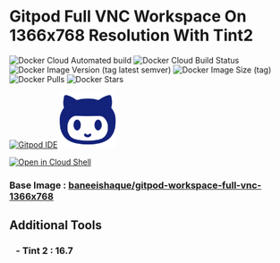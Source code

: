 # Gitpod Full VNC Workspace On 1366x768 Resolution With Tint2

![Docker Cloud Automated build](https://img.shields.io/docker/cloud/automated/baneeishaque/gitpod-workspace-full-vnc-1366x768-tint2)
![Docker Cloud Build Status](https://img.shields.io/docker/cloud/build/baneeishaque/gitpod-workspace-full-vnc-1366x768-tint2)
![Docker Image Version (tag latest semver)](https://img.shields.io/docker/v/baneeishaque/gitpod-workspace-full-vnc-1366x768-tint2/latest)
![Docker Image Size (tag)](https://img.shields.io/docker/image-size/baneeishaque/gitpod-workspace-full-vnc-1366x768-tint2/latest)
![Docker Pulls](https://img.shields.io/docker/pulls/baneeishaque/gitpod-workspace-full-vnc-1366x768-tint2)
![Docker Stars](https://img.shields.io/docker/stars/baneeishaque/gitpod-workspace-full-vnc-1366x768-tint2)

<a href="https://gitpod.io/#https://github.com/Baneeishaque/gitpod-workspace-full-vnc-1366x768-tint2"><img src="https://icons-for-free.com/iconfiles/png/512/gitpod-1324440164066425542.png" alt="Gitpod IDE" width="100" height="100"></a>
<a href="https://github1s.com/Baneeishaque/gitpod-workspace-full-vnc-1366x768-tint2"><img src="https://raw.githubusercontent.com/conwnet/github1s/master/resources/images/logo.svg" alt="Github1s Editor" width="100" height="100"></a>

[![Open in Cloud Shell](https://gstatic.com/cloudssh/images/open-btn.svg)](https://ssh.cloud.google.com/cloudshell/editor?cloudshell_git_repo=https://github.com/Baneeishaque/gitpod-workspace-full-vnc-1366x768-tint2)

### Base Image : [baneeishaque/gitpod-workspace-full-vnc-1366x768](https://hub.docker.com/repository/docker/baneeishaque/gitpod-workspace-full-vnc-1366x768)  

## Additional Tools
### &nbsp;&nbsp; - Tint 2 : 16.7

[//]: # "[![Gitpod ready-to-code](https://img.shields.io/badge/Gitpod-ready--to--code-blue?logo=gitpod)](https://gitpod.io/#https://github.com/Baneeishaque/gitpod-workspace-full-vnc-1366x768-tint2)"
